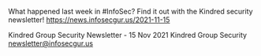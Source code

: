 What happened last week in #InfoSec? Find it out with the Kindred security newsletter!
https://news.infosecgur.us/2021-11-15

Kindred Group Security Newsletter - 15 Nov 2021
Kindred Group Security
newsletter@infosecgur.us
 

